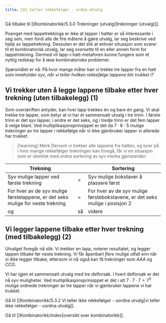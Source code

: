 ```yaml
---
title: 📄Vi teller rekkefølger - ordna utvalg
---
```




Gå tilbake til [[Kombinatorikk/5.3.0 Trekninger (utvalg)|trekninger (utvalg)]].

Poenget med lappetrekkinga er ikke at lapper i hatter er så interessante
i seg selv, men fordi alle de fire måtene å gjøre utvalg, lar seg
beskrive ved hjelp av lappetrekning. Dessuten er det slik at enhver
situasjon som svarer til et kombinatorisk utvalg, lar seg *oversette*
til en eller annen form for lappetrekning. Dermed vil
lapp-i-hatt-metaforen kunne fungere som et nyttig redskap for å løse
kombinatoriske problemer.

Spørsmålet er nå: På hvor mange måter kan vi trekke tre lapper fra en
hatt som inneholder syv, *når vi teller hvilken rekkefølge lappene blir
trukket i?*

## Vi trekker uten å legge lappene tilbake etter hver trekning (uten tilbakelegg) (1)

Som overskriften antyder, kan hver lapp trekkes én og bare én gang. Vi
skal trekke tre lapper, som betyr at vi har et sammensatt utvalg i tre
trinn. I første trinn er det syv lapper, i andre er det seks, og i
tredje trinn er det fem lapper å velge blant. Ved
multiplikasjonsprinsippet er det da $7 \cdot 6 \cdot 5$ mulige
trekninger av tre lapper i rekkefølge når vi ikke gjenbruker lapper vi
allerede har trukket.

> [!warning] Merk 
> Dersom vi trekker *alle* lappene fra hatten, og
lurer på i hvor mange rekkefølger trekningen kan foregå, får vi en
situasjon som er identisk med *ordna sortering* av syv merka
gjenstander:


| **Trekning**                                                                   |     | **Sortering**                                                               |
| ------------------------------------------------------------------------------ | --- | --------------------------------------------------------------------------- |
| Syv mulige lapper ved første trekning                                          | =   | Syv mulige bokstaver å plassere først                                       |
| For hver av de syv mulige førstelappene, er det seks mulige for neste trekning | =   | For hver av de syv mulige førstebokstavene, er det seks mulige i posisjon 2 |
| og                                                                             | så  | videre                                                                      |

  

## Vi legger lappene tilbake etter hver trekning (med tilbakelegg) (2)

Utvalget foregår nå slik: Vi trekker en lapp, noterer resultatet, og
legger lappen tilbake før neste trekning. Vi får åpenbart *flere* mulige
utfall enn når vi ikke legger tilbake, ettersom vi nå også kan få
trekninger som $AAA$ og $CCG$.

Vi har igjen et sammensatt utvalg med tre delforsøk. I hvert delforsøk
er det nå syv muligheter. Ved multiplikasjonsprinsippet er det i alt
$7 \cdot 7 \cdot 7 = 7^{3}$ mulige ordnede trekninger av tre lapper når
vi gjenbruker lappene vi har trukket.

Gå til [[Kombinatorikk/5.3.2 Vi teller ikke rekkefølger - uordna utvalg|vi teller ikke rekkefølger - uordna utvalg]].

Gå til [[Kombinatorikk/index|oversikt over kombinatorikk]].